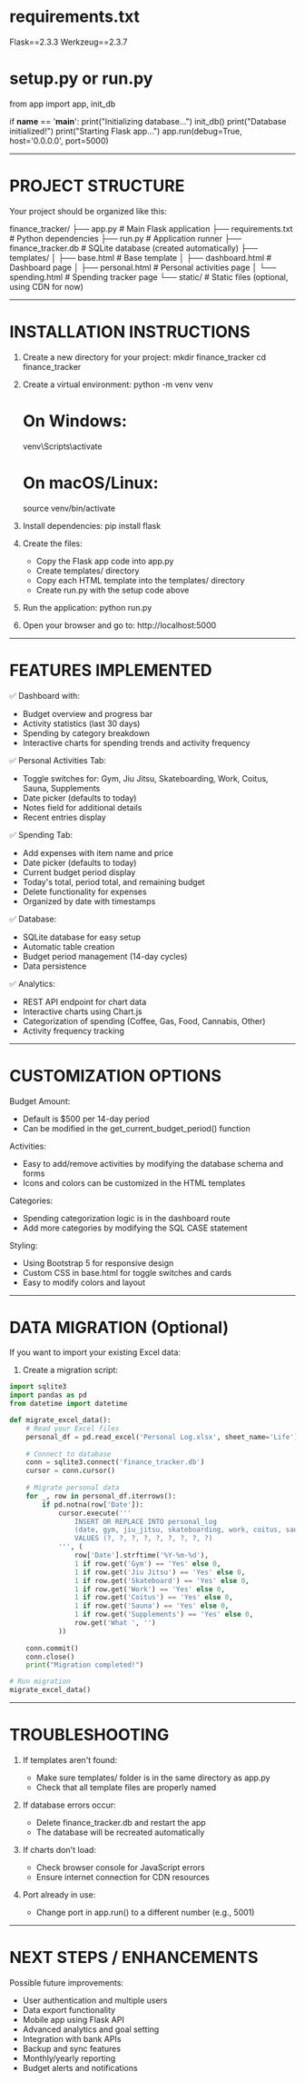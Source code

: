# requirements.txt
Flask==2.3.3
Werkzeug==2.3.7

# setup.py or run.py
from app import app, init_db

if __name__ == '__main__':
    print("Initializing database...")
    init_db()
    print("Database initialized!")
    print("Starting Flask app...")
    app.run(debug=True, host='0.0.0.0', port=5000)

---

# PROJECT STRUCTURE
Your project should be organized like this:

finance_tracker/
├── app.py                 # Main Flask application
├── requirements.txt       # Python dependencies
├── run.py                # Application runner
├── finance_tracker.db    # SQLite database (created automatically)
├── templates/
│   ├── base.html         # Base template
│   ├── dashboard.html    # Dashboard page
│   ├── personal.html     # Personal activities page
│   └── spending.html     # Spending tracker page
└── static/               # Static files (optional, using CDN for now)

---

# INSTALLATION INSTRUCTIONS

1. Create a new directory for your project:
   mkdir finance_tracker
   cd finance_tracker

2. Create a virtual environment:
   python -m venv venv
   
   # On Windows:
   venv\Scripts\activate
   
   # On macOS/Linux:
   source venv/bin/activate

3. Install dependencies:
   pip install flask

4. Create the files:
   - Copy the Flask app code into app.py
   - Create templates/ directory
   - Copy each HTML template into the templates/ directory
   - Create run.py with the setup code above

5. Run the application:
   python run.py

6. Open your browser and go to:
   http://localhost:5000

---

# FEATURES IMPLEMENTED

✅ Dashboard with:
   - Budget overview and progress bar
   - Activity statistics (last 30 days)
   - Spending by category breakdown
   - Interactive charts for spending trends and activity frequency

✅ Personal Activities Tab:
   - Toggle switches for: Gym, Jiu Jitsu, Skateboarding, Work, Coitus, Sauna, Supplements
   - Date picker (defaults to today)
   - Notes field for additional details
   - Recent entries display

✅ Spending Tab:
   - Add expenses with item name and price
   - Date picker (defaults to today)
   - Current budget period display
   - Today's total, period total, and remaining budget
   - Delete functionality for expenses
   - Organized by date with timestamps

✅ Database:
   - SQLite database for easy setup
   - Automatic table creation
   - Budget period management (14-day cycles)
   - Data persistence

✅ Analytics:
   - REST API endpoint for chart data
   - Interactive charts using Chart.js
   - Categorization of spending (Coffee, Gas, Food, Cannabis, Other)
   - Activity frequency tracking

---

# CUSTOMIZATION OPTIONS

Budget Amount:
- Default is $500 per 14-day period
- Can be modified in the get_current_budget_period() function

Activities:
- Easy to add/remove activities by modifying the database schema and forms
- Icons and colors can be customized in the HTML templates

Categories:
- Spending categorization logic is in the dashboard route
- Add more categories by modifying the SQL CASE statement

Styling:
- Using Bootstrap 5 for responsive design
- Custom CSS in base.html for toggle switches and cards
- Easy to modify colors and layout

---

# DATA MIGRATION (Optional)

If you want to import your existing Excel data:

1. Create a migration script:

```python
import sqlite3
import pandas as pd
from datetime import datetime

def migrate_excel_data():
    # Read your Excel files
    personal_df = pd.read_excel('Personal Log.xlsx', sheet_name='Life')
    
    # Connect to database
    conn = sqlite3.connect('finance_tracker.db')
    cursor = conn.cursor()
    
    # Migrate personal data
    for _, row in personal_df.iterrows():
        if pd.notna(row['Date']):
            cursor.execute('''
                INSERT OR REPLACE INTO personal_log 
                (date, gym, jiu_jitsu, skateboarding, work, coitus, sauna, supplements, notes)
                VALUES (?, ?, ?, ?, ?, ?, ?, ?, ?)
            ''', (
                row['Date'].strftime('%Y-%m-%d'),
                1 if row.get('Gym') == 'Yes' else 0,
                1 if row.get('Jiu Jitsu') == 'Yes' else 0,
                1 if row.get('Skateboard') == 'Yes' else 0,
                1 if row.get('Work') == 'Yes' else 0,
                1 if row.get('Coitus') == 'Yes' else 0,
                1 if row.get('Sauna') == 'Yes' else 0,
                1 if row.get('Supplements') == 'Yes' else 0,
                row.get('What ', '')
            ))
    
    conn.commit()
    conn.close()
    print("Migration completed!")

# Run migration
migrate_excel_data()
```

---

# TROUBLESHOOTING

1. If templates aren't found:
   - Make sure templates/ folder is in the same directory as app.py
   - Check that all template files are properly named

2. If database errors occur:
   - Delete finance_tracker.db and restart the app
   - The database will be recreated automatically

3. If charts don't load:
   - Check browser console for JavaScript errors
   - Ensure internet connection for CDN resources

4. Port already in use:
   - Change port in app.run() to a different number (e.g., 5001)

---

# NEXT STEPS / ENHANCEMENTS

Possible future improvements:
- User authentication and multiple users
- Data export functionality
- Mobile app using Flask API
- Advanced analytics and goal setting
- Integration with bank APIs
- Backup and sync features
- Monthly/yearly reporting
- Budget alerts and notifications